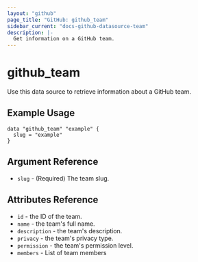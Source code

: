 ```yaml
---
layout: "github"
page_title: "GitHub: github_team"
sidebar_current: "docs-github-datasource-team"
description: |-
  Get information on a GitHub team.
---
```


# github\_team

Use this data source to retrieve information about a GitHub team.

## Example Usage

```
data "github_team" "example" {
  slug = "example"
}
```

## Argument Reference

 * `slug` - (Required) The team slug.

## Attributes Reference

 * `id` - the ID of the team.
 * `name` - the team's full name.
 * `description` - the team's description.
 * `privacy` - the team's privacy type.
 * `permission` - the team's permission level.
 * `members` - List of team members
